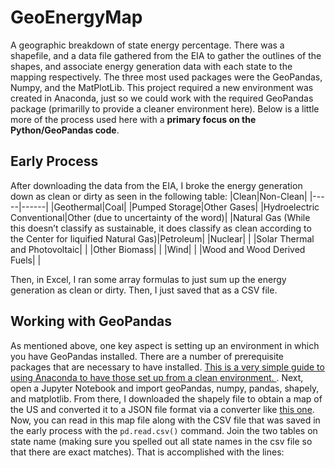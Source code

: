# GeoEnergyMap
A geographic breakdown of state energy percentage. There was a shapefile, and a data file gathered from the EIA to gather the outlines of the shapes, and associate energy generation data with each state to the mapping respectively.
The three most used packages were the GeoPandas, Numpy, and the MatPlotLib. This project required a new environment was created in Anaconda, just so we could work with the required GeoPandas package (primarilly to provide a cleaner environment here). Below is a little more of the process used here with a **primary focus on the Python/GeoPandas code**.
## Early Process
After downloading the data from the EIA, I broke the energy generation down as clean or dirty as seen in the following table:
|Clean|Non-Clean|
|-----|------|
|Geothermal|Coal|
|Pumped Storage|Other Gases|
|Hydroelectric Conventional|Other (due to uncertainty of the word)|
|Natural Gas (While this doesn’t classify as sustainable, it does classify as clean according to the Center for liquified Natural Gas)|Petroleum|
|Nuclear| |
|Solar Thermal and Photovoltaic| |
|Other Biomass| |
|Wind| |
|Wood and Wood Derived Fuels| |

Then, in Excel, I ran some array formulas to just sum up the energy generation as clean or dirty. Then, I just saved that as a CSV file.
## Working with GeoPandas
As mentioned above, one key aspect is setting up an environment in which you have GeoPandas installed. There are a number of prerequisite packages that are necessary to have installed. [This is a very simple guide to using Anaconda to have those set up from a clean environment. ](https://krutarthpatel929.medium.com/complete-and-easy-installation-of-geopandas-in-python-aaad3b5f9660).
Next, open a Jupyter Notebook and import geoPandas, numpy, pandas, shapely, and matplotlib. From there, I downloaded the shapely file to obtain a map of the US and converted it to a JSON file format via a converter like [this one](https://products.aspose.app/gis/conversion/shapefile-to-json). Now, you can read in this map file along with the CSV file that was saved in the early process with the `pd.read.csv()` command. Join the two tables on state name (making sure you spelled out all state names in the csv file so that there are exact matches). That is accomplished with the lines:



